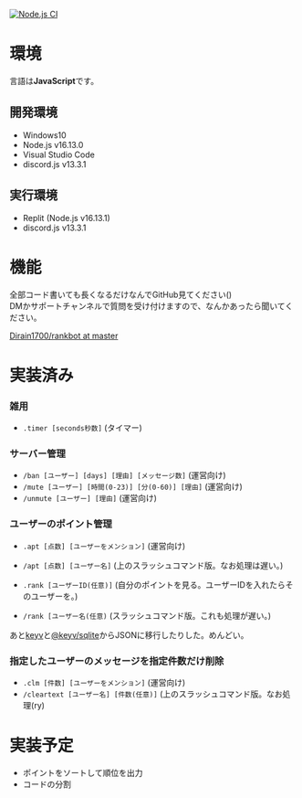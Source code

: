 [![Node.js CI](https://github.com/Dirain1700/rankbot/actions/workflows/node.js.yml/badge.svg)](https://github.com/Dirain1700/rankbot/actions/workflows/node.js.yml)

# 環境
言語は<b>JavaScript</b>です。
## 開発環境
- Windows10
- Node.js v16.13.0
- Visual Studio Code
- discord.js v13.3.1

## 実行環境
- Replit (Node.js v16.13.1)
- discord.js v13.3.1

# 機能
全部コード書いても長くなるだけなんでGitHub見てください()<br/>
DMかサポートチャンネルで質問を受け付けますので、なんかあったら聞いてください。

[Dirain1700/rankbot at master](https://github.com/Dirain1700/rankbot)


# 実装済み

### 雑用

- `.timer [seconds秒数]` (タイマー)

### サーバー管理

- `/ban [ユーザー] [days] [理由] [メッセージ数]` (運営向け)
- `/mute [ユーザー] [時間(0-23)] [分(0-60)] [理由]` (運営向け)
- `/unmute [ユーザー] [理由]` (運営向け)

### ユーザーのポイント管理

- `.apt [点数] [ユーザーをメンション]` (運営向け)
- `/apt [点数] [ユーザー名]` (上のスラッシュコマンド版。なお処理は遅い。)<br />

- `.rank [ユーザーID(任意)]` (自分のポイントを見る。ユーザーIDを入れたらそのユーザーを。)
- `/rank [ユーザー名(任意)` (スラッシュコマンド版。これも処理が遅い。)

あと[keyv](https://www.npmjs.com/package/keyv)と[@keyv/sqlite](https://www.npmjs.com/package/@keyv/sqlite)からJSONに移行したりした。めんどい。

### 指定したユーザーのメッセージを指定件数だけ削除

- `.clm [件数] [ユーザーをメンション]` (運営向け)
- `/cleartext [ユーザー名] [件数(任意)]` (上のスラッシュコマンド版。なお処理(ry)

# 実装予定

- ポイントをソートして順位を出力
- コードの分割
